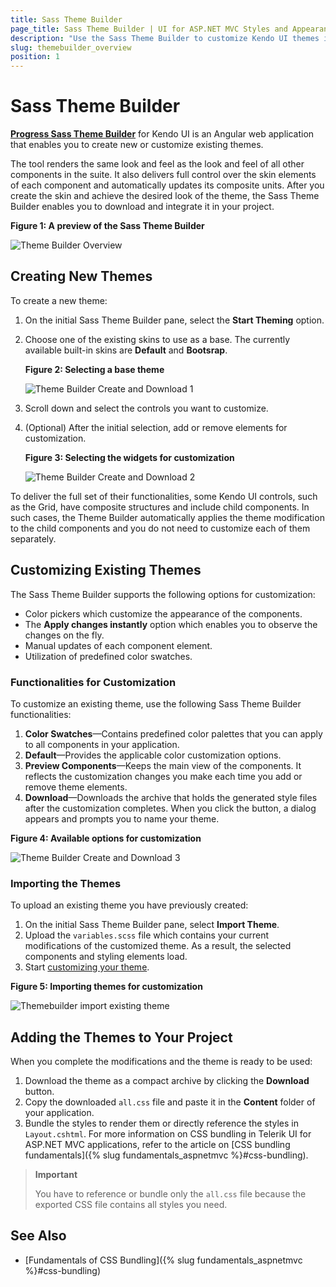 ```yaml
---
title: Sass Theme Builder
page_title: Sass Theme Builder | UI for ASP.NET MVC Styles and Appearance
description: "Use the Sass Theme Builder to customize Kendo UI themes in Telerik UI for ASP.NET MVC applications."
slug: themebuilder_overview
position: 1
---
```


# Sass Theme Builder

[**Progress Sass Theme Builder**](http://themebuilder.telerik.com/aspnet-mvc) for Kendo UI is an Angular web application that enables you to create new or customize existing themes.

The tool renders the same look and feel as the look and feel of all other components in the suite. It also delivers full control over the skin elements of each component and automatically updates its composite units. After you create the skin and achieve the desired look of the theme, the Sass Theme Builder enables you to download and integrate it in your project.  

**Figure 1: A preview of the Sass Theme Builder**

![Theme Builder Overview](images/theme-builder-overview.png)

## Creating New Themes

To create a new theme:

1. On the initial Sass Theme Builder pane, select the **Start Theming** option.
1. Choose one of the existing skins to use as a base. The currently available built-in skins are **Default** and **Bootsrap**.

    **Figure 2: Selecting a base theme**

    ![Theme Builder Create and Download 1](images/theme-builder-create-and-download-1.png)

1. Scroll down and select the controls you want to customize.
1. (Optional) After the initial selection, add or remove elements for customization.

    **Figure 3: Selecting the widgets for customization**

    ![Theme Builder Create and Download 2](images/theme-builder-create-and-download-2.png)

To deliver the full set of their functionalities, some Kendo UI controls, such as the Grid, have composite structures and include child components. In such cases, the Theme Builder automatically applies the theme modification to the child components and you do not need to customize each of them separately.

## Customizing Existing Themes

The Sass Theme Builder supports the following options for customization:

* Color pickers which customize the appearance of the components.
* The **Apply changes instantly** option which enables you to observe the changes on the fly.
* Manual updates of each component element.
* Utilization of predefined color swatches.

### Functionalities for Customization

To customize an existing theme, use the following Sass Theme Builder functionalities:

1. **Color Swatches**&mdash;Contains predefined color palettes that you can apply to all components in your application.
1. **Default**&mdash;Provides the applicable color customization options.
1. **Preview Components**&mdash;Keeps the main view of the components. It reflects the customization changes you make each time you add or remove theme elements.
1. **Download**&mdash;Downloads the archive that holds the generated style files after the customization completes. When you click the button, a dialog appears and prompts you to name your theme.

**Figure 4: Available options for customization**

![Theme Builder Create and Download 3](images/theme-builder-create-and-download-3.png)

### Importing the Themes

To upload an existing theme you have previously created:

1. On the initial Sass Theme Builder pane, select **Import Theme**.
1. Upload the `variables.scss` file which contains your current modifications of the customized theme. As a result, the selected components and styling elements load.
1. Start [customizing your theme](#customizing-existing-themes).

**Figure 5: Importing themes for customization**

![Themebuilder import existing theme](images/theme-builder-import-existing-theme.png)

## Adding the Themes to Your Project

When you complete the modifications and the theme is ready to be used:

1. Download the theme as a compact archive by clicking the **Download** button.
1. Copy the downloaded `all.css` file and paste it in the **Content** folder of your application.
1. Bundle the styles to render them or directly reference the styles in `Layout.cshtml`. For more information on CSS bundling in Telerik UI for ASP.NET MVC applications, refer to the article on [CSS bundling fundamentals]({% slug fundamentals_aspnetmvc %}#css-bundling).

> **Important**  
>
> You have to reference or bundle only the `all.css` file because the exported CSS file contains all styles you need.

## See Also

* [Fundamentals of CSS Bundling]({% slug fundamentals_aspnetmvc %}#css-bundling)
